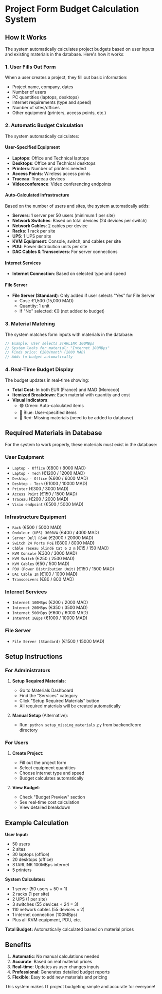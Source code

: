 # Project Form Budget Calculation System

## How It Works

The system automatically calculates project budgets based on user inputs and existing materials in the database. Here's how it works:

### 1. User Fills Out Form
When a user creates a project, they fill out basic information:
- Project name, company, dates
- Number of users
- PC quantities (laptops, desktops)
- Internet requirements (type and speed)
- Number of sites/offices
- Other equipment (printers, access points, etc.)

### 2. Automatic Budget Calculation
The system automatically calculates:

#### User-Specified Equipment
- **Laptops**: Office and Technical laptops
- **Desktops**: Office and Technical desktops  
- **Printers**: Number of printers needed
- **Access Points**: Wireless access points
- **Traceau**: Traceau devices
- **Videoconference**: Video conferencing endpoints

#### Auto-Calculated Infrastructure
Based on the number of users and sites, the system automatically adds:
- **Servers**: 1 server per 50 users (minimum 1 per site)
- **Network Switches**: Based on total devices (24 devices per switch)
- **Network Cables**: 2 cables per device
- **Racks**: 1 rack per site
- **UPS**: 1 UPS per site
- **KVM Equipment**: Console, switch, and cables per site
- **PDU**: Power distribution units per site
- **DAC Cables & Transceivers**: For server connections

#### Internet Services
- **Internet Connection**: Based on selected type and speed

#### File Server
- **File Server (Standard)**: Only added if user selects "Yes" for File Server
  - Cost: €1,500 (15,000 MAD)
  - Quantity: 1 unit
  - If "No" selected: €0 (not added to budget)

### 3. Material Matching
The system matches form inputs with materials in the database:

```javascript
// Example: User selects STARLINK 100MBps
// System looks for material: "Internet 100MBps"
// Finds price: €200/month (2000 MAD)
// Adds to budget automatically
```

### 4. Real-Time Budget Display
The budget updates in real-time showing:
- **Total Cost**: In both EUR (France) and MAD (Morocco)
- **Itemized Breakdown**: Each material with quantity and cost
- **Visual Indicators**: 
  - 🟢 Green: Auto-calculated items
  - 🔵 Blue: User-specified items
  - 🔴 Red: Missing materials (need to be added to database)

## Required Materials in Database

For the system to work properly, these materials must exist in the database:

### User Equipment
- `Laptop - Office` (€800 / 8000 MAD)
- `Laptop - Tech` (€1200 / 12000 MAD)
- `Desktop - Office` (€600 / 6000 MAD)
- `Desktop - Tech` (€1000 / 10000 MAD)
- `Printer` (€300 / 3000 MAD)
- `Access Point` (€150 / 1500 MAD)
- `Traceau` (€200 / 2000 MAD)
- `Visio endpoint` (€500 / 5000 MAD)

### Infrastructure Equipment
- `Rack` (€500 / 5000 MAD)
- `Onduleur (UPS) 3000VA` (€400 / 4000 MAD)
- `Server Dell R540` (€2000 / 20000 MAD)
- `Switch 24 Ports PoE` (€800 / 8000 MAD)
- `Câble réseau blindé Cat 6 2 m` (€15 / 150 MAD)
- `KVM Console` (€300 / 3000 MAD)
- `KVM Switch` (€250 / 2500 MAD)
- `KVM Cables` (€50 / 500 MAD)
- `PDU (Power Distribution Unit)` (€150 / 1500 MAD)
- `DAC Cable 1m` (€100 / 1000 MAD)
- `Transceivers` (€80 / 800 MAD)

### Internet Services
- `Internet 100MBps` (€200 / 2000 MAD)
- `Internet 200MBps` (€350 / 3500 MAD)
- `Internet 500MBps` (€600 / 6000 MAD)
- `Internet 1GBps` (€1000 / 10000 MAD)

### File Server
- `File Server (Standard)` (€1500 / 15000 MAD)

## Setup Instructions

### For Administrators

1. **Setup Required Materials**:
   - Go to Materials Dashboard
   - Find the "Services" category
   - Click "Setup Required Materials" button
   - All required materials will be created automatically

2. **Manual Setup** (Alternative):
   - Run: `python setup_missing_materials.py` from backend/core directory

### For Users

1. **Create Project**:
   - Fill out the project form
   - Select equipment quantities
   - Choose internet type and speed
   - Budget calculates automatically

2. **View Budget**:
   - Check "Budget Preview" section
   - See real-time cost calculation
   - View detailed breakdown

## Example Calculation

**User Input:**
- 50 users
- 2 sites
- 30 laptops (office)
- 20 desktops (office)
- STARLINK 100MBps internet
- 5 printers

**System Calculates:**
- 1 server (50 users ÷ 50 = 1)
- 2 racks (1 per site)
- 2 UPS (1 per site)
- 3 switches (55 devices ÷ 24 = 3)
- 110 network cables (55 devices × 2)
- 1 internet connection (100MBps)
- Plus all KVM equipment, PDU, etc.

**Total Budget:** Automatically calculated based on material prices

## Benefits

1. **Automatic**: No manual calculations needed
2. **Accurate**: Based on real material prices
3. **Real-time**: Updates as user changes inputs
4. **Professional**: Generates detailed budget reports
5. **Flexible**: Easy to add new materials and pricing

This system makes IT project budgeting simple and accurate for everyone!
